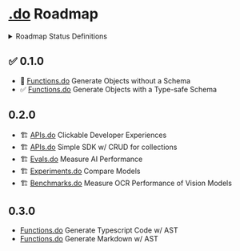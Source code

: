 # [.do](https://dotdo.ai) Roadmap

<details>
<summary>Roadmap Status Definitions</summary>

| Status         | Emoji | Description                       |
|----------------|:------|:----------------------------------|
| Idea           | 💡     | Early concept, exploring ideas    |
| Committed      | 📝     | Committed to build                |
| Planned        | 📅     | Planned and scheduled             |
| In Progress    | 🚧     | Currently being developed         |
| Private Alpha  | 🔒     | Private testing with select users |
| Public Beta    | 🚀     | Public early access               |
| Released       | 🎉     | Officially released               |

</details>

## ✅ 0.1.0

- 🚀 [Functions.do](https://functions.do) Generate Objects without a Schema
- ✅ [Functions.do](https://functions.do) Generate Objects with a Type-safe Schema

##  0.2.0

 - 🏗️ [APIs.do](https://apis.do) Clickable Developer Experiences
 - 🏗️ [APIs.do](https://apis.do) Simple SDK w/ CRUD for collections
 - 🏗️ [Evals.do](https://evals.do) Measure AI Performance
 - 🏗️ [Experiments.do](https://experiments.do) Compare Models
 - 🏗️ [Benchmarks.do](https://benchmarks.do) Measure OCR Performance of Vision Models

## 0.3.0

- [Functions.do](https://functions.do) Generate Typescript Code w/ AST
- [Functions.do](https://functions.do) Generate Markdown w/ AST

